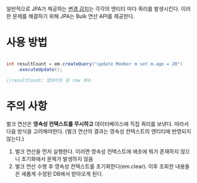 일반적으로 JPA가 제공하는 [변경 감지](Persistence%20Context.md##변경%20감지*Dirty%20Checking*)는 각각의 엔티티 마다 쿼리를 발생시킨다. 이러한 문제를 해결하기 위해 JPA는 Bulk 연산 API를 제공한다.


# 사용 방법
```java

int resultCount = em.createQuery("update Member m set m.age = 20")
	.executeUpdate();

//resultCount: 업데이트 된 row 개수
```

# 주의 사항

벌크 연산은 **영속성 컨텍스트를 무시하고** 데이터베이스에 직접 쿼리를 보낸다. 따라서 다음 방식을 고려해야한다. (벌크 연산의 결과는 영속성 컨텍스트의 엔티티에 반영되지 않는다.)

1. 벌크 연산을 먼저 실행한다. 이러면 영속성 컨텍스트에 애초에 뭐가 존재하지 않으니 초기화에서 문제가 발생하지 않음
2. 벌크 연산 수행 후 영속성 컨텍스트를 초기화한다(em.clear). 이후 조회한 내용들은 새롭게 수정된 DB에서 받아오게 된다.